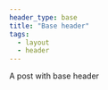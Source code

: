 ```yaml
---
header_type: base
title: "Base header"
tags: 
  - layout 
  - header
---
```


A post with base header
